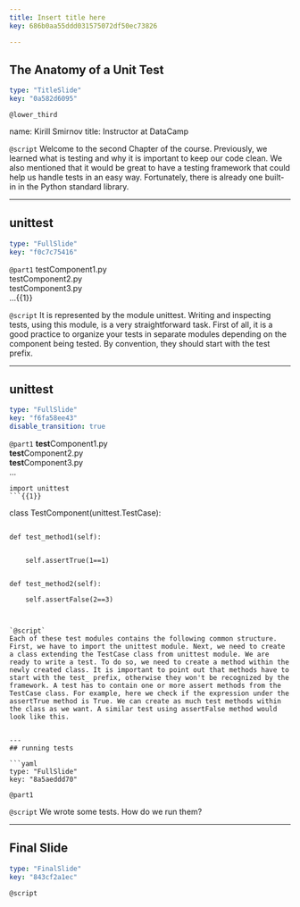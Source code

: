 ```yaml
---
title: Insert title here
key: 686b0aa55ddd031575072df50ec73826

---
```

## The Anatomy of a Unit Test

```yaml
type: "TitleSlide"
key: "0a582d6095"
```

`@lower_third`

name: Kirill Smirnov
title: Instructor at DataCamp


`@script`
Welcome to the second Chapter of the course. Previously, we learned what is testing and why it is important to keep our code clean. We also mentioned that it would be great to have a testing framework that could help us handle tests in an easy way. Fortunately, there is already one built-in in the Python standard library.


---
## unittest

```yaml
type: "FullSlide"
key: "f0c7c75416"
```

`@part1`
testComponent1.py  
testComponent2.py  
testComponent3.py  
...{{1}}


`@script`
It is represented by the module unittest. Writing and inspecting tests, using this module, is a very straightforward task. First of all, it is a good practice to organize your tests in separate modules depending on the component being tested. By convention, they should start with the test prefix.


---
## unittest

```yaml
type: "FullSlide"
key: "f6fa58ee43"
disable_transition: true
```

`@part1`
**test**Component1.py  
**test**Component2.py  
**test**Component3.py  
...

```
import unittest
```{{1}}
```

class TestComponent(unittest.TestCase):
```{{2}}
```
    def test_method1(self):
```{{3}}
```
        self.assertTrue(1==1)
```{{4}}
```

    def test_method2(self):

        self.assertFalse(2==3)
```{{5}}


`@script`
Each of these test modules contains the following common structure. First, we have to import the unittest module. Next, we need to create a class extending the TestCase class from unittest module. We are ready to write a test. To do so, we need to create a method within the newly created class. It is important to point out that methods have to start with the test_ prefix, otherwise they won't be recognized by the framework. A test has to contain one or more assert methods from the TestCase class. For example, here we check if the expression under the assertTrue method is True. We can create as much test methods within the class as we want. A similar test using assertFalse method would look like this.


---
## running tests

```yaml
type: "FullSlide"
key: "8a5aeddd70"
```

`@part1`



`@script`
We wrote some tests. How do we run them?


---
## Final Slide

```yaml
type: "FinalSlide"
key: "843cf2a1ec"
```

`@script`


